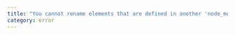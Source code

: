 ```yaml
---
title: "You cannot rename elements that are defined in another 'node_modules' folder."
category: error
---
```

